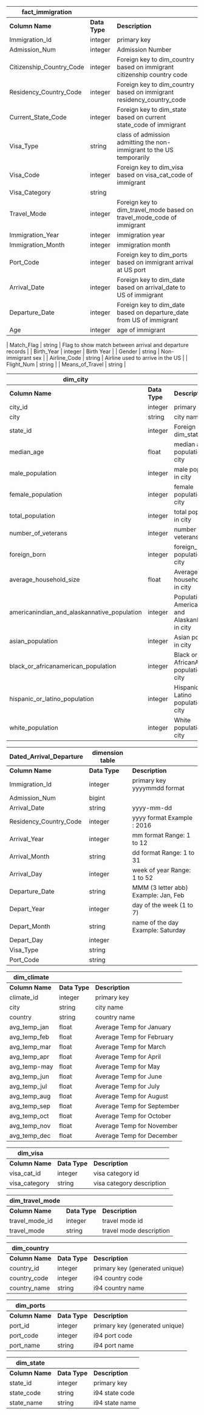 | fact_immigration       |                |                                                                    |
-------------------------|----------------|--------------------------------------------------------------------|
| **Column Name**        | **Data Type**  | **Description**                                                    |
| Immigration_Id         | integer        | primary key
| Admission_Num          | integer        | Admission Number 
| Citizenship_Country_Code | integer      | Foreign key to dim_country based on immigrant citizenship country code |
| Residency_Country_Code   | integer      | Foreign key to dim_country based on immigrant residency_country_code   |
| Current_State_Code       | integer      | Foreign key to dim_state based on current state_code of immigrant      |
| Visa_Type              | string         |  class of admission admitting the non-immigrant to the US temporarily  |
| Visa_Code              | integer        | Foreign key to dim_visa based on visa_cat_code of immigrant            |
| Visa_Category          | string         |
| Travel_Mode            | integer        | Foreign key to dim_travel_mode based on travel_mode_code of immigrant  |
| Immigration_Year       | integer        | immigration year                                                       |
| Immigration_Month      | integer        | immigration month     
| Port_Code              | integer        | Foreign key to dim_ports based on immigrant arrival at US port         |
| Arrival_Date           | integer        | Foreign key to dim_date based on arrival_date to US of immigrant       |
| Departure_Date         | integer        | Foreign key to dim_date based on departure_date from US of immigrant   |
| Age                    | integer        | age of immigrant   

| Match_Flag             | string     | Flag to show match between arrival and departure records               |
| Birth_Year             | integer    |  Birth Year                                                            |
| Gender                 | string     |  Non-immigrant sex                                                     |
| Airline_Code           | string     |  Airline used to arrive in the US                                      |
| Flight_Num             | string     | 
| Means_of_Travel        | string     | 

                                              




 | dim_city                                    |            |                                                         |
 ----------------------------------------------|------------|---------------------------------------------------------|
 | **Column Name**                             | **Data Type**  | **Description**                                     |
 | city_id                                     | integer    | primary key                                             |
 | city                                        | string     | city name                                               |
 | state_id                                    | integer    | Foreign key to dim_state                                |
 | median_age                                  | float      | median age of population of city                        |
 | male_population                             | integer    | male population in city                                 |
 | female_population                           | integer    | female population in city                               |
 | total_population                            | integer    | total population in city                                |
 | number_of_veterans                          | integer    | number of veterans in city                              |
 | foreign_born                                | integer    | foreign_born population in city                         |
 | average_household_size                      | float      | Average household size in city                          |
 | americanindian_and_alaskannative_population | integer    | Population of AmericanIndian and AlaskanNatives in city |
 | asian_population                            | integer    | Asian population in city                                |
 | black_or_africanamerican_population         | integer    | Black or AfricanAmerican population  in city            |
 | hispanic_or_latino_population               | integer    | Hispanic or Latino population in city                   |
 | white_population                            | integer    | White population  in city                               |   




| Dated_Arrival_Departure        |   dimension table         |                                      |
|------------------|------------|--------------------------------------|
| **Column Name**     | **Data Type**  | **Description**                  |
| Immigration_Id          | integer    | primary key yyyymmdd format          |
| Admission_Num           | bigint
| Arrival_Date            | string       | yyyy-mm-dd                           |
| Residency_Country_Code  | integer    | yyyy format Example : 2016           |
| Arrival_Year            | integer    | mm format Range: 1 to 12             |
| Arrival_Month           | string    | dd format Range: 1 to 31             |
| Arrival_Day             | integer    | week of year  Range: 1 to 52         |
| Departure_Date          | string     | MMM (3 letter abb) Example: Jan, Feb |
| Depart_Year             | integer    | day of the week (1 to 7)             |
| Depart_Month            | string     | name of the day Example: Saturday    |
| Depart_Day              | integer    |
| Visa_Type               | string    |
| Port_Code               | string    |


| dim_climate  |            |                            |
|--------------|------------|----------------------------|
| **Column Name**  | **Data Type**  | **Description**    |
| climate_id   | integer    | primary key                |
| city         | string     | city name                  |
| country      | string     | country name               |
| avg_temp_jan | float      | Average Temp for January   |
| avg_temp_feb | float      | Average Temp for February  |
| avg_temp_mar | float      | Average Temp for March     |
| avg_temp_apr | float      | Average Temp for April     |
| avg_temp-may | float      | Average Temp for May       |
| avg_temp_jun | float      | Average Temp for June      |
| avg_temp_jul | float      | Average Temp for July      |
| avg_temp_aug | float      | Average Temp for August    |
| avg_temp_sep | float      | Average Temp for September |
| avg_temp_oct | float      | Average Temp for October   |
| avg_temp_nov | float      | Average Temp for November  |
| avg_temp_dec | float      | Average Temp for December  |


| dim_visa      |           |                           |
--------------- |-----------|---------------------------|
| **Column Name**   | **Data Type** | **Description**   |
| visa_cat_id   | integer   | visa category id          |
| visa_category | string    | visa category description |


| dim_travel_mode |           |                         |
------------------|-----------|-------------------------|
| **Column Name**     | **Data Type** | **Description** |
| travel_mode_id  | integer   | travel mode id          |
| travel_mode     | string    | travel mode description |

| dim_country  |            |                                |
|--------------|------------|--------------------------------|
| **Column Name**  | **Data Type**  | **Description**        |
| country_id   | integer    | primary key (generated unique) |
| country_code | integer    | i94 country code               |
| country_name | string     | i94 country name               |

| dim_ports   |            |                                |
|-------------|------------|--------------------------------|
| **Column Name** | **Data Type**  | **Description**        |
| port_id     | integer    | primary key (generated unique) |
| port_code   | integer    | i94 port code                  |
| port_name   | string     | i94 port name                  |

         

| dim_state       |                |                  |
|-----------------|----------------|------------------|
| **Column Name** | **Data Type**  | **Description**  |
| state_id        | integer        | primary key      |
| state_code      | string         | i94 state code   |
| state_name      | string         | i94 state name   |





